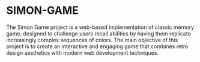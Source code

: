 # SIMON-GAME
The Simon Game project is a web-based implementation of classic memory game, designed to challenge users recall abilities by having them replicate increasingly complex sequences of colors. The main objective of this project is to create an interactive and engaging game that combines retro design aesthetics with modern web development techniques.
